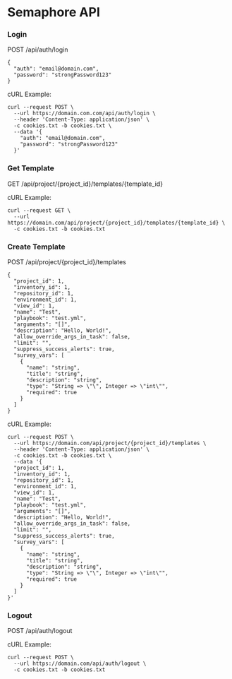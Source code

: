 # Semaphore API
### Login
POST /api/auth/login  
```
{
  "auth": "email@domain.com",
  "password": "strongPassword123"
}
```
cURL Example:  
```
curl --request POST \
  --url https://domain.com.com/api/auth/login \
  --header 'Content-Type: application/json' \
  -c cookies.txt -b cookies.txt \
  --data '{
    "auth": "email@domain.com",
    "password": "strongPassword123"
  }'
```

### Get Template
GET /api/project/{project_id}/templates/{template_id}  

cURL Example:  
```
curl --request GET \
  --url https://domain.com/api/project/{project_id}/templates/{template_id} \
  -c cookies.txt -b cookies.txt
``` 

### Create Template
POST /api/project/{project_id}/templates  
```
{
  "project_id": 1,
  "inventory_id": 1,
  "repository_id": 1,
  "environment_id": 1,
  "view_id": 1,
  "name": "Test",
  "playbook": "test.yml",
  "arguments": "[]",
  "description": "Hello, World!",
  "allow_override_args_in_task": false,
  "limit": "",
  "suppress_success_alerts": true,
  "survey_vars": [
    {
      "name": "string",
      "title": "string",
      "description": "string",
      "type": "String => \"\", Integer => \"int\"",
      "required": true
    }
  ]
}
```
cURL Example:  
```
curl --request POST \
  --url https://domain.com/api/project/{project_id}/templates \
  --header 'Content-Type: application/json' \
  -c cookies.txt -b cookies.txt \
  --data '{
  "project_id": 1,
  "inventory_id": 1,
  "repository_id": 1,
  "environment_id": 1,
  "view_id": 1,
  "name": "Test",
  "playbook": "test.yml",
  "arguments": "[]",
  "description": "Hello, World!",
  "allow_override_args_in_task": false,
  "limit": "",
  "suppress_success_alerts": true,
  "survey_vars": [
    {
      "name": "string",
      "title": "string",
      "description": "string",
      "type": "String => \"\", Integer => \"int\"",
      "required": true
    }
  ]
}'
```

### Logout
POST /api/auth/logout  

cURL Example:  
```
curl --request POST \
  --url https://domain.com/api/auth/logout \
  -c cookies.txt -b cookies.txt
```